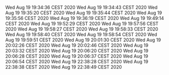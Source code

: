 Wed Aug 19 19:34:36 CEST 2020
Wed Aug 19 19:34:43 CEST 2020
Wed Aug 19 19:35:20 CEST 2020
Wed Aug 19 19:35:44 CEST 2020
Wed Aug 19 19:35:56 CEST 2020
Wed Aug 19 19:36:19 CEST 2020
Wed Aug 19 19:49:14 CEST 2020
Wed Aug 19 19:52:29 CEST 2020
Wed Aug 19 19:57:56 CEST 2020
Wed Aug 19 19:58:27 CEST 2020
Wed Aug 19 19:58:33 CEST 2020
Wed Aug 19 19:58:40 CEST 2020
Wed Aug 19 19:58:54 CEST 2020
Wed Aug 19 19:59:51 CEST 2020
Wed Aug 19 20:01:30 CEST 2020
Wed Aug 19 20:02:26 CEST 2020
Wed Aug 19 20:02:46 CEST 2020
Wed Aug 19 20:03:32 CEST 2020
Wed Aug 19 20:06:20 CEST 2020
Wed Aug 19 20:06:28 CEST 2020
Wed Aug 19 20:06:37 CEST 2020
Wed Aug 19 20:06:54 CEST 2020
Wed Aug 19 22:38:28 CEST 2020
Wed Aug 19 22:38:38 CEST 2020
Wed Aug 19 22:38:49 CEST 2020
